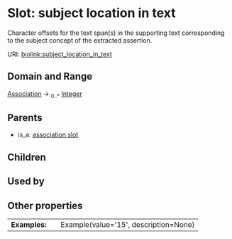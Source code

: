 
# Slot: subject location in text


Character offsets for the text span(s) in the supporting text corresponding to the subject concept of the extracted assertion.

URI: [biolink:subject_location_in_text](https://w3id.org/biolink/vocab/subject_location_in_text)


## Domain and Range

[Association](Association.md) &#8594;  <sub>0..\*</sub> [Integer](types/Integer.md)

## Parents

 *  is_a: [association slot](association_slot.md)

## Children


## Used by


## Other properties

|  |  |  |
| --- | --- | --- |
| **Examples:** | | Example(value='15', description=None) |

